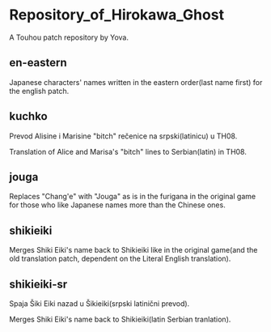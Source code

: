 # Repository_of_Hirokawa_Ghost
A Touhou patch repository by Yova.

## en-eastern

Japanese characters' names written in the eastern order(last name first) for the english patch.

## kuchko

Prevod Alisine i Marisine "bitch" rečenice na srpski(latinicu) u TH08.

Translation of Alice and Marisa's "bitch" lines to Serbian(latin) in TH08.

## jouga

Replaces "Chang'e" with "Jouga" as is in the furigana in the original game for those who like Japanese names more than the Chinese ones.

## shikieiki

Merges Shiki Eiki's name back to Shikieiki like in the original game(and the old translation patch, dependent on the Literal English translation).

## shikieiki-sr

Spaja Šiki Eiki nazad u Šikieiki(srpski latinični prevod).

Merges Shiki Eiki's name back to Shikieiki(latin Serbian tranlation).
